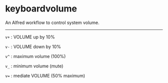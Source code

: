 # keyboardvolume


An Alfred workflow to control system volume.

------------------

`v+` : VOLUME up by 10%

`v-` : VOLUME down by 10%

`v^` : maximum volume (100%)

`v_` : minimum volume (mute)

`v=` : mediate VOLUME (50% maximum)

